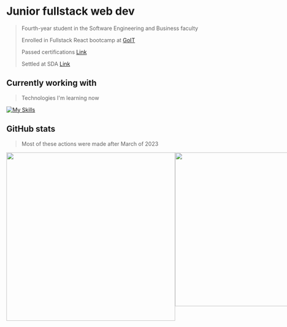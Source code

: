 # Junior fullstack web dev
> Fourth-year student in the Software Engineering and Business faculty
> 
> Enrolled in Fullstack React bootcamp at [GoIT](https://goit.global/ua/)
>
> Passed certifications [Link](https://drive.google.com/drive/folders/1hVbQNhJGryLn6sOC-wVVqqti5A2VSOph?usp=sharing)
>
> Settled at SDA [Link](https://jobs.dou.ua/companies/sda/)

## Currently working with
> Technologies I'm learning now

[![My Skills](https://skillicons.dev/icons?i=mongodb,nextjs,express,react,nodejs,redux,docker)](https://skillicons.dev)

## GitHub stats
> Most of these actions were made after March of 2023

<div style="display: flex; flex-direction: row; justify-content: space-between;">
    <!-- GitHub Stats Card -->
    <img style="height: auto; width: 440px;"
        src="https://github-readme-stats-sigma-five.vercel.app/api?username=qboww&count_private=true&show_icons=true&theme=dark&hide_border=true&custom_title=My%20GitHub%20Stats" />
    <!-- GitHub Top Language Card -->
    <img style="height: auto; width: 402px;"
        src="https://github-readme-stats-sigma-five.vercel.app/api/top-langs/?username=qboww&langs_count=6&layout=compact&theme=dark&hide_border=true&hide=HTML&custom_title=Top%20Languages" />
</div>
